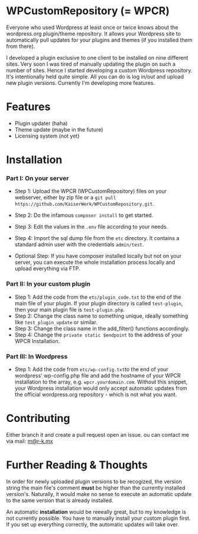 # WPCustomRepository (= WPCR)

Everyone who used Wordpress at least once or twice knows about the wordpress.org plugin/theme repository. It allows your Wordpress site to automatically pull updates for your plugins and themes (if you installed them from there).

I developed a plugin exclusive to one client to be installed on nine different sites. Very soon I was tired of manually updating the plugin on such a number of sites. Hence I started developing a custom Wordpress repository. It's intentionally held quite simple. All you can do is log in/out and upload new plugin versions. Currently I'm developing more features.

# Features

* Plugin updater (haha)
* Theme update (maybe in the future)
* Licensing system (not yet)

# Installation
### Part I: On your server

* Step 1: Upload the WPCR (WPCustomRepository) files on your webserver, either by zip file or a ```git pull https://github.com/KaiserWerk/WPCustomRepository.git```.
* Step 2: Do the infamous ```composer install``` to get started.
* Step 3: Edit the values in the ```.env``` file according to your needs.
* Step 4: Import the sql dump file from the ```etc``` directory. It contains a standard admin user with the credentials ``admin/test``.

* Optional Step: If you have composer installed locally but not on your server, you can execute the whole installation process locally and upload everything via FTP.

### Part II: In your custom plugin

* Step 1: Add the code from the ```etc/plugin_code.txt``` to the end of the main file of your plugin. If your plugin directory is called ```test-plugin```, then your main plugin file is ```test-plugin.php```.
* Step 2: Change the class name to something unique, ideally something like ```test_plugin_update``` or similar.
* Step 3: Change the class name in the add_filter() functions accordingly.
* Step 4: Change the ```private static $endpoint``` to the address of your WPCR Installation.

### Part III: In Wordpress

* Step 1: Add the code from ```etc/wp-config.txt```to the end of your wordpress' wp-config.php file and add the hostname of your WPCR installation to the array, e.g. ```wpcr.yourdomain.com```. Without this snippet, your Wordpress installation would only accept automatic updates from the official wordpress.org repository - which is not what you want.

# Contributing

Either branch it and create a pull request open an issue.
ou can contact me via mail: m@r-k.mx

# Further Reading & Thoughts

In order for newly uploaded plugin versions to be recogized, the version string the main file's comment **must** be higher than the currently installed version's. Naturally, it would make no sense to execute an automatic update to the same version that is already installed.

An automatic __installation__ would be reeeally great, but to my knowledge is not currently possible. You have to manually install your custom plugin first. If you set up everything correctly, the automatic updates will take over.

